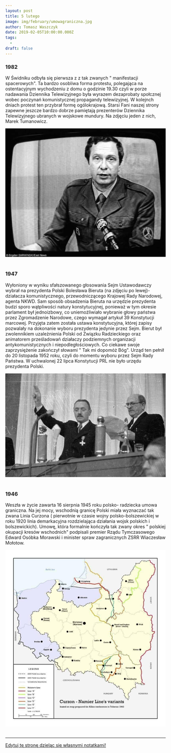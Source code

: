 ```yaml
---
layout: post
title: 5 lutego
image: img/february/umowagraniczna.jpg
author: Tomasz Waszczyk
date: 2019-02-05T10:00:00.000Z
tags:
  - 
draft: false
---
```


### 1982

W Świdniku odbyła się pierwsza z z tak zwanych " manifestacji spacerowych". Ta bardzo osobliwa forma protestu, polegająca na ostentacyjnym wychodzeniu z domu o godzinie 19.30 czyli w porze nadawania Dziennika Telewizyjnego była wyrazem dezaprobaty społcznej wobec poczynań komunistycznej propagandy telewizyjnej. W kolejnch dniach protest ten przybrał formę ogólokrajową.
Starsi Fani naszej strony zapewne jeszcze bardzo dobrze pamiętają prezenterów Dziennika Telewizyjnego ubranych w wojskowe mundury.
Na zdjęciu jeden z nich, Marek Tumanowicz.

<img src="./img/february/tumanowicz.jpg"/><br><br>

### 1947

Wyłoniony w wyniku sfałszowanego głosowania Sejm Ustawodawczy wybrał na prezydenta Polski Bolesława Bieruta (na zdjęciu po lewej)- działacza komunistycznego, przewodniczącego Krajowej Rady Narodowej, agenta NKWD.
Sam sposób obsadzenia Bieruta na urzędzie prezydenta budzi sporo wątpliwości natury konstytucyjnej, ponieważ w tym okresie parlament był jednoizbowy, co uniemożliwiało wybranie głowy państwa przez Zgromadzenie Narodowe, czego wymagał artykuł 39 Konstytucji marcowej. Przyjęta zatem została ustawa konstytucyjna, której zapisy pozwalały na dokonanie wyboru prezydenta jedynie przez Sejm.
Bierut był zwolennikiem uzależnienia Polski od Związku Radzieckiego oraz animatorem prześladowań działaczy podziemnych organizacji antykomunistycznych i niepodległościowych. Co ciekawe swoje zaprzysiężenie zakończył słowami " Tak mi dopomóż Bóg".
Urząd ten pełnił do 20 listopada 1952 roku, czyli do momentu wyboru przez Sejm Rady Państwa. W uchwalonej 22 lipca Konstytucji PRL nie było urzędu prezydenta Polski.

<img src="./img/february/bierut.jpg"/><br><br>

### 1946

Weszła w życie zawarta 16 sierpnia 1945 roku polsko- radziecka umowa graniczna.
Na jej mocy, wschodnią granicę Polski miała wyznaczać tak zwana Linia Curzona ( pierwotnie w czasie wojny polsko-bolszewickiej w roku 1920 linia demarkacyjna rozdzielająca działania wojsk polskich i bolszewickich).
Umowę, która formalnie kończyła tak zwany okres " polskiej okupacji kresów wschodnich" podpisali premier Rządu Tymczasowego Edward Osóbka Morawski i minister spraw zagranicznych ZSRR Wiaczesław Mołotow.

<img src="./img/february/umowagraniczna.jpg"/><br><br>

---

<a href="https://github.com/TomaszWaszczyk/historia.waszczyk.com/edit/master/src/content/february-5.md" target="_blank">Edytuj tę stronę dzieląc się własnymi notatkami!</a>
